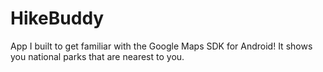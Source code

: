 # HikeBuddy
App I built to get familiar with the Google Maps SDK for Android! It shows you national parks that are nearest to you.
